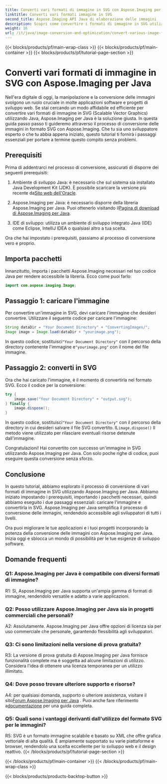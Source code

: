 ```yaml
---
title: Converti vari formati di immagine in SVG con Aspose.Imaging per Java
linktitle: Converti vari formati immagine in SVG
second_title: Aspose.Imaging API Java di elaborazione delle immagini
description: Scopri come convertire i formati di immagine in SVG utilizzando Aspose.Imaging per Java. Una guida passo passo per gli sviluppatori.
weight: 16
url: /it/java/image-conversion-and-optimization/convert-various-image-formats-to-svg/
---
```


{{< blocks/products/pf/main-wrap-class >}}
{{< blocks/products/pf/main-container >}}
{{< blocks/products/pf/tutorial-page-section >}}

# Converti vari formati di immagine in SVG con Aspose.Imaging per Java

Nell'era digitale di oggi, la manipolazione e la conversione delle immagini svolgono un ruolo cruciale in molte applicazioni software e progetti di sviluppo web. Se stai cercando un modo affidabile ed efficiente per convertire vari formati di immagine in SVG (Scalable Vector Graphics) utilizzando Java, Aspose.Imaging per Java è la soluzione giusta. In questa guida passo passo ti guideremo attraverso il processo di conversione delle immagini in formato SVG con Aspose.Imaging. Che tu sia uno sviluppatore esperto o che tu abbia appena iniziato, questo tutorial ti fornirà i passaggi essenziali per portare a termine questo compito senza problemi.

## Prerequisiti

Prima di addentrarci nel processo di conversione, assicurati di disporre dei seguenti prerequisiti:

1.  Ambiente di sviluppo Java: è necessario che sul sistema sia installato Java Development Kit (JDK). È possibile scaricare la versione più recente da[Sito web dell'Oracle](https://www.oracle.com/java/technologies/javase-downloads).

2.  Aspose.Imaging per Java: è necessario disporre della libreria Aspose.Imaging per Java. Puoi ottenerlo visitando il[Pagina di download di Aspose.Imaging per Java](https://releases.aspose.com/imaging/java/).

3. IDE di sviluppo: utilizza un ambiente di sviluppo integrato Java (IDE) come Eclipse, IntelliJ IDEA o qualsiasi altro a tua scelta.

Ora che hai impostato i prerequisiti, passiamo al processo di conversione vero e proprio.

## Importa pacchetti

Innanzitutto, importa i pacchetti Aspose.Imaging necessari nel tuo codice Java per rendere accessibile la libreria. Ecco come puoi farlo:

```java
import com.aspose.imaging.Image;
```

## Passaggio 1: caricare l'immagine

Per convertire un'immagine in SVG, devi caricare l'immagine che desideri convertire. Utilizzare il seguente codice per caricare l'immagine:

```java
String dataDir = "Your Document Directory" + "ConvertingImages/";
Image image = Image.load(dataDir + "yourimage.png");
```

 In questo codice, sostituisci`"Your Document Directory"` con il percorso della directory contenente l'immagine e`"yourimage.png"` con il nome del file immagine.

## Passaggio 2: converti in SVG

Ora che hai caricato l'immagine, è il momento di convertirla nel formato SVG. Ecco il codice per la conversione:

```java
try {
    image.save("Your Document Directory" + "output.svg");
} finally {
    image.dispose();
}
```

 In questo codice, sostituisci`"Your Document Directory"` con il percorso della directory in cui desideri salvare il file SVG convertito. IL`image.dispose()` Il metodo viene utilizzato per rilasciare eventuali risorse detenute dall'immagine.

Congratulazioni! Hai convertito con successo un'immagine in SVG utilizzando Aspose.Imaging per Java. Con solo poche righe di codice, puoi eseguire questa conversione senza sforzo.

## Conclusione

In questo tutorial, abbiamo esplorato il processo di conversione di vari formati di immagine in SVG utilizzando Aspose.Imaging per Java. Abbiamo iniziato impostando i prerequisiti, importando i pacchetti necessari, quindi abbiamo eseguito i due passaggi essenziali: caricare l'immagine e convertirla in SVG. Aspose.Imaging per Java semplifica il processo di conversione delle immagini, rendendolo accessibile agli sviluppatori di tutti i livelli.

Ora puoi migliorare le tue applicazioni e i tuoi progetti incorporando la potenza della conversione delle immagini con Aspose.Imaging per Java. Inizia oggi e sblocca un mondo di possibilità per le tue esigenze di sviluppo software.

## Domande frequenti

### Q1: Aspose.Imaging per Java è compatibile con diversi formati di immagine?

R1: Sì, Aspose.Imaging per Java supporta un'ampia gamma di formati di immagine, rendendolo versatile e adatto a varie applicazioni.

### Q2: Posso utilizzare Aspose.Imaging per Java sia in progetti commerciali che personali?

A2: Assolutamente. Aspose.Imaging per Java offre opzioni di licenza sia per uso commerciale che personale, garantendo flessibilità agli sviluppatori.

### Q3: Ci sono limitazioni nella versione di prova gratuita?

R3: La versione di prova gratuita di Aspose.Imaging per Java fornisce funzionalità complete ma è soggetta ad alcune limitazioni di utilizzo. Considera l'idea di ottenere una licenza temporanea per un utilizzo illimitato.

### Q4: Dove posso trovare ulteriore supporto e risorse?

 A4: per qualsiasi domanda, supporto o ulteriore assistenza, visitare il sito[Forum Aspose.Imaging per Java](https://forum.aspose.com/) . Puoi anche fare riferimento a[documentazione](https://reference.aspose.com/imaging/java/) per una guida completa.

### Q5: Quali sono i vantaggi derivanti dall'utilizzo del formato SVG per le immagini?

R5: SVG è un formato immagine scalabile e basato su XML che offre grafica vettoriale di alta qualità. È ampiamente supportato su varie piattaforme e browser, rendendolo una scelta eccellente per lo sviluppo web e il design reattivo.
{{< /blocks/products/pf/tutorial-page-section >}}

{{< /blocks/products/pf/main-container >}}
{{< /blocks/products/pf/main-wrap-class >}}

{{< blocks/products/products-backtop-button >}}
